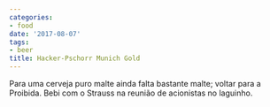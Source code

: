 ```yaml
---
categories:
- food
date: '2017-08-07'
tags:
- beer
title: Hacker-Pschorr Munich Gold
---
```


Para uma cerveja puro malte ainda falta bastante malte; voltar para a Proibida. Bebi com o Strauss na reunião de acionistas no laguinho.